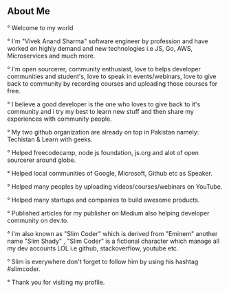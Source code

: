 ## About Me

° Welcome to my world

° I'm "Vivek Anand Sharma" software engineer by profession and have worked on highly demand and new technologies i.e JS, Go, AWS, Microservices and much more. 

° I'm open sourcerer, community enthusiast, love to helps developer communities and student's, love to speak in events/webinars, love to give back to community by recording courses and uploading those courses for free.

° I believe a good developer is the one who loves to give back to it's community and i try my best to learn new stuff and then share my experiences with community people.

° My two github organization are already on top in Pakistan namely: Techistan & Learn with geeks.

° Helped freecodecamp, node js foundation, js.org and alot of open sourcerer around globe.

° Helped local communities of Google, Microsoft, Github etc as Speaker.

° Helped many peoples by uploading videos/courses/webinars on YouTube.

° Helped many startups and companies to build awesome products.

° Published articles for my publisher on Medium also helping developer community on dev.to.

° I'm also known as "Slim Coder" which is derived from "Eminem" another name "Slim Shady" , "Slim Coder" is a fictional character which manage all my dev accounts LOL i.e github, stackoverflow, youtube etc.

° Slim is everywhere don't forget to follow him by using his hashtag #slimcoder.

° Thank you for visiting my profile.

